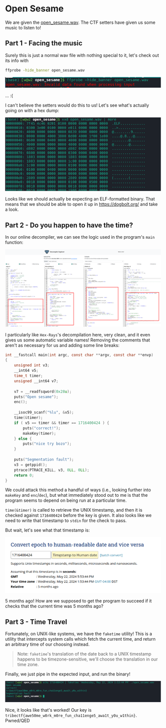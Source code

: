 # Open Sesame

We are given the [open_sesame.wav](./open_sesame.wav).
The CTF setters have given us some music to listen to!

## Part 1 - Facing the music

Surely this is just a normal wav file with nothing special to it, let's check out its info with
```bash
ffprobe -hide_banner open_sesame.wav
```
![](./_images/ffprobe.png)

... :(

I can't believe the setters would do this to us! Let's see what's actually going on with a hex dump:

![](./_images/hexdump.png)

Looks like we should actually be expecting an ELF-formatted binary.
That means that we should be able to open it up in https://dogbolt.org/ and take a look.

## Part 2 - Do you happen to have the time?

In our online decompiler, we can see the logic used in the program's `main` function:

![](./_images/main_decompiled.png)

I particularly like `Hex-Rays`'s decompilation here, very clean, and it even gives us some automatic variable names!
Removing the comments that aren't as necessary for us and adding some line breaks:

```c
int __fastcall main(int argc, const char **argv, const char **envp)
{
    unsigned int v3; 
    __int64 v5;
    time_t timer;
    unsigned __int64 v7;

    v7 = __readfsqword(0x28u);
    puts("Open sesame");
    enc();
    
    __isoc99_scanf("%lu", &v5);
    time(&timer);
    if ( v5 == timer && timer == 1716400424 ) {
        puts("correct!");
        makeKey(timer);
    } else {
        puts("nice try bozo");
    }
    
    puts("Segmentation fault");
    v3 = getppid();
    ptrace(PTRACE_KILL, v3, 0LL, 0LL);
    return 0;
}
```

We could attack this method a handful of ways (i.e., looking further into `makeKey` and `enc`/`dec`),
but what immediately stood out to me is that the program seems to depend on being run at a particular time.

`time(&timer)` is called to retrieve the UNIX timestamp, and then it is checked against `1716400424` before the key is given.
It also looks like we need to write that timestamp to `stdin` for the check to pass.

But wait, let's see what that timestamp is:

![](./_images/epoch_converter.png)

5 months ago! How are we supposed to get the program to succeed if it checks that the current time was 5 months ago?

## Part 3 - Time Travel

Fortunately, on UNIX-like systems, we have the `faketime` utility!
This is a utility that intercepts system calls which fetch the current time,
and return an arbitrary time of our choosing instead.

> Note: `faketime`'s translation of the date back to a UNIX timestamp happens to be timezone-sensitive, we'll choose the translation in our time zone.

Finally, we just pipe in the expected input, and run the binary!

![](./_images/faketime_run.png)

Nice, it looks like that's worked! Our key is `tribectf{awe50me_w0rk_m0re_fun_cha11enge5_awa1t_y0u_w1thin}`. Pwned/QED




